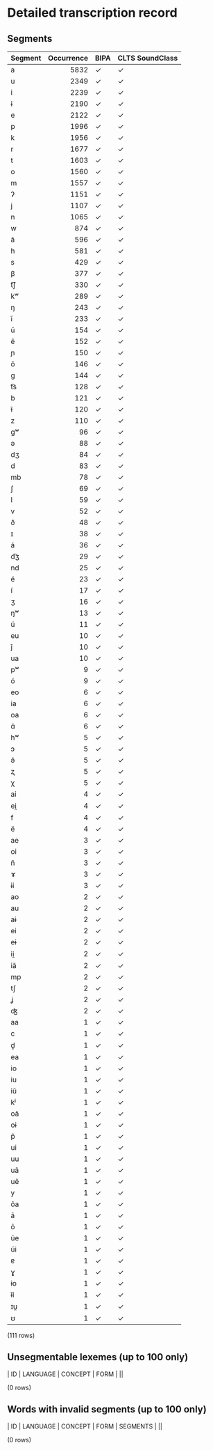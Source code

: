 
# Detailed transcription record

## Segments

| Segment | Occurrence | BIPA | CLTS SoundClass |
|:----------|-------------:|:-------|:------------------|
| a | 5832 | ✓ | ✓ |
| u | 2349 | ✓ | ✓ |
| i | 2239 | ✓ | ✓ |
| ɨ | 2190 | ✓ | ✓ |
| e | 2122 | ✓ | ✓ |
| p | 1996 | ✓ | ✓ |
| k | 1956 | ✓ | ✓ |
| r | 1677 | ✓ | ✓ |
| t | 1603 | ✓ | ✓ |
| o | 1560 | ✓ | ✓ |
| m | 1557 | ✓ | ✓ |
| ʔ | 1151 | ✓ | ✓ |
| j | 1107 | ✓ | ✓ |
| n | 1065 | ✓ | ✓ |
| w | 874 | ✓ | ✓ |
| ã | 596 | ✓ | ✓ |
| h | 581 | ✓ | ✓ |
| s | 429 | ✓ | ✓ |
| β | 377 | ✓ | ✓ |
| t͡ʃ | 330 | ✓ | ✓ |
| kʷ | 289 | ✓ | ✓ |
| ŋ | 243 | ✓ | ✓ |
| ĩ | 233 | ✓ | ✓ |
| ũ | 154 | ✓ | ✓ |
| ẽ | 152 | ✓ | ✓ |
| ɲ | 150 | ✓ | ✓ |
| õ | 146 | ✓ | ✓ |
| g | 144 | ✓ | ✓ |
| t͡s | 128 | ✓ | ✓ |
| b | 121 | ✓ | ✓ |
| ɨ̃ | 120 | ✓ | ✓ |
| z | 110 | ✓ | ✓ |
| gʷ | 96 | ✓ | ✓ |
| ə | 88 | ✓ | ✓ |
| dʒ | 84 | ✓ | ✓ |
| d | 83 | ✓ | ✓ |
| mb | 78 | ✓ | ✓ |
| ʃ | 69 | ✓ | ✓ |
| l | 59 | ✓ | ✓ |
| v | 52 | ✓ | ✓ |
| ð | 48 | ✓ | ✓ |
| ɪ | 38 | ✓ | ✓ |
| á | 36 | ✓ | ✓ |
| d͡ʒ | 29 | ✓ | ✓ |
| nd | 25 | ✓ | ✓ |
| é | 23 | ✓ | ✓ |
| í | 17 | ✓ | ✓ |
| ʒ | 16 | ✓ | ✓ |
| ŋʷ | 13 | ✓ | ✓ |
| ú | 11 | ✓ | ✓ |
| eu | 10 | ✓ | ✓ |
| j̃ | 10 | ✓ | ✓ |
| ua | 10 | ✓ | ✓ |
| pʷ | 9 | ✓ | ✓ |
| ó | 9 | ✓ | ✓ |
| eo | 6 | ✓ | ✓ |
| ia | 6 | ✓ | ✓ |
| oa | 6 | ✓ | ✓ |
| ɑ̃ | 6 | ✓ | ✓ |
| hʷ | 5 | ✓ | ✓ |
| ɔ | 5 | ✓ | ✓ |
| ə̃ | 5 | ✓ | ✓ |
| ʐ | 5 | ✓ | ✓ |
| χ | 5 | ✓ | ✓ |
| ai | 4 | ✓ | ✓ |
| ei̯ | 4 | ✓ | ✓ |
| f | 4 | ✓ | ✓ |
| ë | 4 | ✓ | ✓ |
| ae | 3 | ✓ | ✓ |
| oi | 3 | ✓ | ✓ |
| ñ | 3 | ✓ | ✓ |
| ɤ | 3 | ✓ | ✓ |
| ɨi | 3 | ✓ | ✓ |
| ao | 2 | ✓ | ✓ |
| au | 2 | ✓ | ✓ |
| aɨ | 2 | ✓ | ✓ |
| ei | 2 | ✓ | ✓ |
| eɨ | 2 | ✓ | ✓ |
| ii̯ | 2 | ✓ | ✓ |
| iã | 2 | ✓ | ✓ |
| mp | 2 | ✓ | ✓ |
| tʃ | 2 | ✓ | ✓ |
| ʝ | 2 | ✓ | ✓ |
| ʤ | 2 | ✓ | ✓ |
| aa | 1 | ✓ | ✓ |
| c | 1 | ✓ | ✓ |
| d̥ | 1 | ✓ | ✓ |
| ea | 1 | ✓ | ✓ |
| io | 1 | ✓ | ✓ |
| iu | 1 | ✓ | ✓ |
| iũ | 1 | ✓ | ✓ |
| kʲ | 1 | ✓ | ✓ |
| oã | 1 | ✓ | ✓ |
| oɨ | 1 | ✓ | ✓ |
| p̃ | 1 | ✓ | ✓ |
| ui | 1 | ✓ | ✓ |
| uu | 1 | ✓ | ✓ |
| uã | 1 | ✓ | ✓ |
| uẽ | 1 | ✓ | ✓ |
| y | 1 | ✓ | ✓ |
| õa | 1 | ✓ | ✓ |
| ā | 1 | ✓ | ✓ |
| ō | 1 | ✓ | ✓ |
| ũe | 1 | ✓ | ✓ |
| ũi | 1 | ✓ | ✓ |
| ɐ | 1 | ✓ | ✓ |
| ɣ | 1 | ✓ | ✓ |
| ɨo | 1 | ✓ | ✓ |
| ɨ̃i | 1 | ✓ | ✓ |
| ɪu̯ | 1 | ✓ | ✓ |
| ʊ | 1 | ✓ | ✓ |

(111 rows)



## Unsegmentable lexemes (up to 100 only)

| ID | LANGUAGE | CONCEPT | FORM |
||

(0 rows)



## Words with invalid segments (up to 100 only)

| ID | LANGUAGE | CONCEPT | FORM | SEGMENTS |
||

(0 rows)



